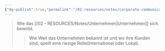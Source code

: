 ```yaml
---
{"dg-publish":true,"permalink":"/02-resources/notes/corporate-communication/","tags":["GFN/LF08"],"noteIcon":"","updated":"2025-08-26T16:35:02.950+02:00"}
---
```


> Wie das [[02 - RESOURCES/Notes/Unternehmen\|Unternehmen]] sich bewirbt.
> >  Wie Weit das Unternehmen bekannt ist und wo ihre Kunden sind, speilt eine riesige Rolle(International oder Lokal).	